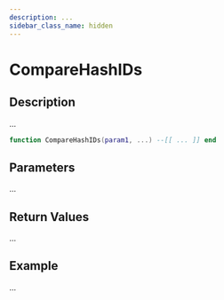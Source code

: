 ```yaml
---
description: ...
sidebar_class_name: hidden
---
```


# CompareHashIDs

## Description

...

```lua
function CompareHashIDs(param1, ...) --[[ ... ]] end
```

## Parameters

...

## Return Values

...

## Example

...

